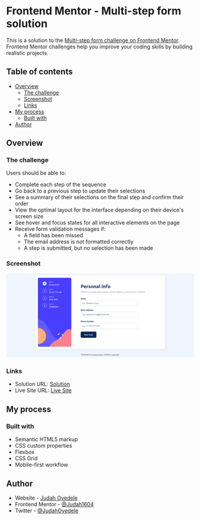 # Frontend Mentor - Multi-step form solution

This is a solution to the [Multi-step form challenge on Frontend Mentor](https://www.frontendmentor.io/challenges/multistep-form-YVAnSdqQBJ). Frontend Mentor challenges help you improve your coding skills by building realistic projects.

## Table of contents

- [Overview](#overview)
	- [The challenge](#the-challenge)
	- [Screenshot](#screenshot)
	- [Links](#links)
- [My process](#my-process)
	- [Built with](#built-with)
- [Author](#author)

## Overview

### The challenge

Users should be able to:

- Complete each step of the sequence
- Go back to a previous step to update their selections
- See a summary of their selections on the final step and confirm their order
- View the optimal layout for the interface depending on their device's screen size
- See hover and focus states for all interactive elements on the page
- Receive form validation messages if:
	- A field has been missed
	- The email address is not formatted correctly
	- A step is submitted, but no selection has been made

### Screenshot

![](./multi-form.PNG)

### Links

- Solution URL: [Solution](https://www.frontendmentor.io/solutions/responsive-multi-step-form-e7dDbgvG5C)
- Live Site URL: [Live Site](https://judah1604.github.io/Multi-Step-Form/)

## My process

### Built with

- Semantic HTML5 markup
- CSS custom properties
- Flexbox
- CSS Grid
- Mobile-first workflow

## Author

- Website - [Judah Oyedele](https://judahoyedele.netlify.app)
- Frontend Mentor - [@Judah1604](https://www.frontendmentor.io/profile/Judah1604)
- Twitter - [@JudahOyedele](https://www.twitter.com/JudahOyedele)
